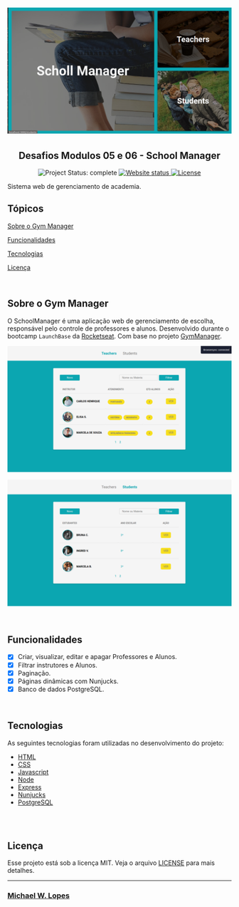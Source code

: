 <h1 align="center">
    <img alt="Launchbase" src=".github/home.png" />
</h1>

<h2 align="center">
  Desafios Modulos 05 e 06 - School Manager
</h2>

<p align="center">
    
  <img alt="Project Status: complete" src="https://img.shields.io/badge/project%20status-complete-blue">

  <a href="" >
    <img alt="Website status" src="https://img.shields.io/website?url=https%3A%2F%2Fullyolima.github.io%2Flaunchbase-portfolio%2Findex.html">
  </a>
  
  <a href="./LICENSE" >
    <img alt="License" src="https://img.shields.io/badge/license-MIT-%23F8952D">
  </a>

</p>


<p>Sistema web de gerenciamento de academia.</p>

## Tópicos 

[Sobre o Gym Manager](#sobre-o-gym-manager)

[Funcionalidades](#funcionalidades)

[Tecnologias](#tecnologias)

[Licença](#licença)

<br>

## Sobre o Gym Manager

O SchoolManager é uma aplicação web de gerenciamento de escolha, responsável pelo controle de professores e alunos. Desenvolvido durante o bootcamp `LaunchBase` da [Rocketseat](https://rocketseat.com.br/). Com base no projeto [GymManager](https://github.com/michael23-lopes/gym-manager).


<p align="center">
  <img src=".github/teachers.png" alt="Página de Professores">
</p>

<p align="center">
  <img src=".github/students.png" alt="Página de Alunos">
</p>

<br>

## Funcionalidades

- [X] Criar, visualizar, editar e apagar Professores e Alunos.
- [X] Filtrar instrutores e Alunos.
- [X] Paginação.
- [X] Páginas dinâmicas com Nunjucks.
- [X] Banco de dados PostgreSQL.

<br>

## Tecnologias

As seguintes tecnologias foram utilizadas no desenvolvimento do projeto:

- [HTML](https://devdocs.io/html/)
- [CSS](https://devdocs.io/css/)
- [Javascript](https://devdocs.io/javascript/)
- [Node](https://nodejs.org/en/)
- [Express](https://expressjs.com/)
- [Nunjucks](https://mozilla.github.io/nunjucks/)
- [PostgreSQL](https://www.postgresql.org/)

<br>


<br>

## Licença

Esse projeto está sob a licença MIT. Veja o arquivo [LICENSE](/LICENSE) para mais detalhes.

---

### [Michael W. Lopes](https://github.com/michael23-lopes)
